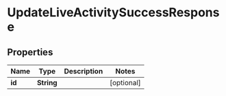 

# UpdateLiveActivitySuccessResponse


## Properties

| Name | Type | Description | Notes |
|------------ | ------------- | ------------- | -------------|
|**id** | **String** |  |  [optional] |



